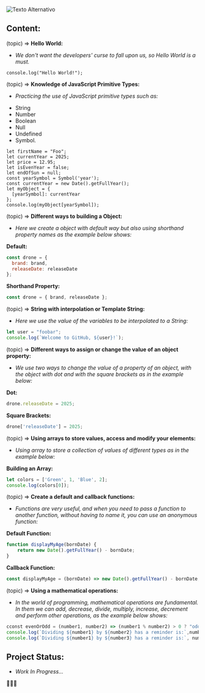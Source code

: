 ![Texto Alternativo](https://compraco.com.br/cdn/shop/articles/Para-que-e-usado-o-JavaScript.jpg?v=1717267239)

## Content:

(topic) ⇒ **Hello World:**
-  _We don't want the developers' curse to fall upon us, so Hello World is a must._

~~~javascript~~~
console.log("Hello World!");
~~~

(topic) ⇒ **Knowledge of JavaScript Primitive Types:**
- _Practicing the use of JavaScript primitive types such as:_

* String
* Number
* Boolean
* Null
* Undefined
* Symbol.

~~~javascript~~~
let firstName = "Foo";
let currentYear = 2025;
let price = 12.95;
let isEvenYear = false;
let endOfSun = null;
const yearSymbol = Symbol('year');
const currentYear = new Date().getFullYear();
let myObject = {
  [yearSymbol]: currentYear
};
console.log(myObject[yearSymbol]);
~~~
    
(topic) ⇒ **Different ways to building a Object:**
- _Here we create a object with default way but also using shorthand property names as the example below shows:_

**Default:**

~~~javascript
const drone = {
  brand: brand,
  releaseDate: releaseDate
};
~~~

**Shorthand Property:**

~~~javascript
const drone = { brand, releaseDate };
~~~

(topic) ⇒ **String with interpolation or Template String:**
- _Here we use the value of the variables to be interpolated to a String:_

~~~javascript
let user = "foobar";
console.log(`Welcome to GitHub, ${user}!`);
~~~

(topic) ⇒ **Different ways to assign or change the value of an object property:**
- _We use two ways to change the value of a property of an object, with the object with dot and with the square brackets as in the example below:_

**Dot:**

~~~javascript
drone.releaseDate = 2025;
~~~

**Square Brackets:**

~~~javascript
drone['releaseDate'] = 2025;
~~~

(topic) ⇒ **Using arrays to store values, access and modify your elements:**
- _Using array to store a collection of values ​​of different types as in the example below:_

**Building an Array:**

~~~javascript
let colors = ['Green', 1, 'Blue', 2];
console.log(colors[0]);
~~~

(topic) ⇒ **Create a default and callback functions:**
- _Functions are very useful, and when you need to pass a function to another function, without having to name it, you can use an anonymous function:_

**Default Function:**

~~~javascript
function displayMyAge(bornDate) {
    return new Date().getFullYear() - bornDate;
}
~~~

**Callback Function:**

~~~javascript
const displayMyAge = (bornDate) => new Date().getFullYear() - bornDate;
~~~

(topic) ⇒ **Using a mathematical operations:**
- _In the world of programming, mathematical operations are fundamental. In them we can add, decrease, divide, multiply, increase, decrement and perform other operations, as the example below shows:_

~~~javascript
cconst evenOrOdd = (number1, number2) => (number1 % number2) > 0 ? "odd" : "even"; 
console.log(`Dividing ${number1} by ${number2} has a reminder is:`,number1 % number2,`so the number is ${evenOrOdd(number1, number2)}.`);
console.log(`Dividing ${number1} by ${number3} has a reminder is:`, number1 % number3,`so the number is ${evenOrOdd(number1, number3)}.`);
~~~

## Project Status:
- _Work In Progress..._

👨🏻‍💻
